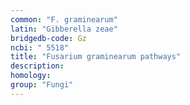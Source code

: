 ```yaml
---
common: "F. graminearum"
latin: "Gibberella zeae"
bridgedb-code: Gz
ncbi: " 5518"
title: "Fusarium graminearum pathways"
description:
homology: 
group: "Fungi"
---
```

